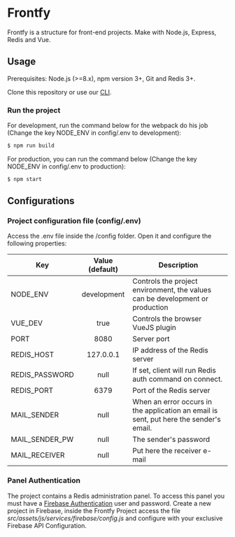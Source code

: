 # Frontfy

Frontfy is a structure for front-end projects. Make with Node.js, Express, Redis and Vue.

## Usage

Prerequisites: Node.js (>=8.x), npm version 3+, Git and Redis 3+.

Clone this repository or use our [CLI](https://github.com/owfrontend/frontfy-cli).

### Run the project

For development, run the command below for the webpack do his job (Change the key NODE_ENV in config/.env to development):

```sh
$ npm run build
```

For production, you can run the command below (Change the key NODE_ENV in config/.env to production):

```sh
$ npm start
```

## Configurations

### Project configuration file (config/.env)

Access the .env file inside the /config folder. Open it and configure the following properties:

| Key | Value (default) | Description |
| --- |:-------:|-------------|
| NODE_ENV | development | Controls the project environment, the values can be development or production|
| VUE_DEV | true | Controls the browser VueJS plugin |
| PORT | 8080 | Server port |
| REDIS_HOST | 127.0.0.1 | IP address of the Redis server |
| REDIS_PASSWORD | null | If set, client will run Redis auth command on connect.  |
| REDIS_PORT | 6379 | Port of the Redis server |
| MAIL_SENDER  | null | When an error occurs in the application an email is sent, put here the sender's email. |
| MAIL_SENDER_PW  | null | The sender's password |
| MAIL_RECEIVER  | null | Put here the receiver e-mail |

### Panel Authentication

The project contains a Redis administration panel. To access this panel you must have a [Firebase Authentication](https://firebase.google.com/docs/auth) user and password. Create a new project in Firebase, inside the Frontfy Project access the file *src/assets/js/services/firebase/config.js* and configure with your exclusive Firebase API Configuration.